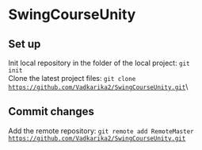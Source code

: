 # SwingCourseUnity
## Set up
Init local repository in the folder of the local project: <code>git init</code>\
Clone the latest project files: <code>git clone https://github.com/Vadkarika2/SwingCourseUnity.git</code>\
## Commit changes
Add the remote repository: <code>git remote add RemoteMaster https://github.com/Vadkarika2/SwingCourseUnity.git</code>
